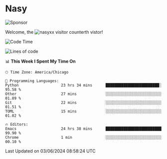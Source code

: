 # Nasy

<!--
<p align="center">
<img height="200" src="https://github-readme-stats.vercel.app/api?username=nasyxx&count_private=true&show_icons=true&theme=dracula&include_all_commits=true"/>
<img height="200" src="https://github-readme-stats.vercel.app/api/top-langs/?username=nasyxx&theme=dracula&hide=html,jupyter+notebook&count_private=true&show_icons=true"/>
</p>

  
----------------
-->

![Sponsor](https://img.shields.io/static/v1.svg?label=Sponsor&message=%E2%9D%A4&logo=GitHub&style=flat&color=pink)
 
Welcome, the ![nasyxx visitor counter](https://count.getloli.com/get/@nasyxx?theme=rule34)th vistor!
 
<!--START_SECTION:waka-->
![Code Time](http://img.shields.io/badge/Code%20Time-4%2C501%20hrs%2019%20mins-blue)

![Lines of code](https://img.shields.io/badge/From%20Hello%20World%20I%27ve%20Written-6.3%20million%20lines%20of%20code-blue)

📊 **This Week I Spent My Time On** 

```text
🕑︎ Time Zone: America/Chicago

💬 Programming Languages: 
Python                   23 hrs 34 mins      ████████████████████████░   95.58 % 
Other                    27 mins             ░░░░░░░░░░░░░░░░░░░░░░░░░   01.89 % 
Git                      22 mins             ░░░░░░░░░░░░░░░░░░░░░░░░░   01.51 % 
TOML                     15 mins             ░░░░░░░░░░░░░░░░░░░░░░░░░   01.02 % 

🔥 Editors: 
Emacs                    24 hrs 38 mins      █████████████████████████   99.90 % 
Chrome                   1 min               ░░░░░░░░░░░░░░░░░░░░░░░░░   00.10 % 
```


 Last Updated on 03/06/2024 08:58:24 UTC
<!--END_SECTION:waka-->

<!-- ![visitors](https://visitor-badge.laobi.icu/badge?page_id=nasyxx.nasyxx) -->
